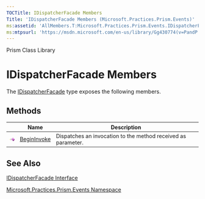 ```yaml
---
TOCTitle: IDispatcherFacade Members
Title: 'IDispatcherFacade Members (Microsoft.Practices.Prism.Events)'
ms:assetid: 'AllMembers.T:Microsoft.Practices.Prism.Events.IDispatcherFacade'
ms:mtpsurl: 'https://msdn.microsoft.com/en-us/library/Gg430774(v=PandP.50)'
---
```


Prism Class Library

IDispatcherFacade Members
=========================

The [IDispatcherFacade](https://msdn.microsoft.com/library/microsoft.practices.prism.events.idispatcherfacade) type exposes the following members.

Methods
-------

<span id="methodTableToggle"></span>
<table>

<thead>
<tr class="header">
<th> </th>
<th>Name</th>
<th>Description</th>
</tr>
</thead>
<tbody>
<tr class="odd">
<td><img src="images/public-method.gif" title="Public method" /></td>
<td><a href="https://msdn.microsoft.com/library/microsoft.practices.prism.events.idispatcherfacade.begininvoke(system.delegate%2csystem.object)">BeginInvoke</a></td>
<td><div class="summary">
Dispatches an invocation to the method received as parameter.
</div></td>
</tr>
</tbody>
</table>

See Also
--------


[IDispatcherFacade Interface](https://msdn.microsoft.com/library/microsoft.practices.prism.events.idispatcherfacade)

[Microsoft.Practices.Prism.Events Namespace](https://msdn.microsoft.com/library/microsoft.practices.prism.events)
